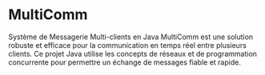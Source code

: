 # MultiComm
Système de Messagerie Multi-clients en Java MultiComm est une solution robuste et efficace pour la communication en temps réel entre plusieurs clients. Ce projet Java utilise les concepts de réseaux et de programmation concurrente pour permettre un échange de messages fiable et rapide.
